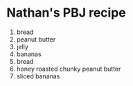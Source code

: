 # Nathan's PBJ recipe
1. bread
2. peanut butter
3. jelly
4. bananas
5. bread
2. honey roasted chunky peanut butter
4. sliced bananas
